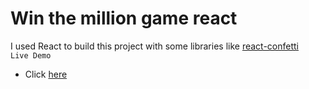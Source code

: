 # Win the million game react
I used React to build this project with some libraries like [react-confetti](https://www.npmjs.com/package/react-confetti) </br>
`` Live Demo ``
- Click [here](https://wondrous-paprenjak-bbc07b.netlify.app/)
